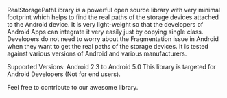 RealStoragePathLibrary is a powerful open source library with very minimal footprint which helps to find the real paths of the storage devices attached to the Android device. 
It is very light-weight so that the developers of Android Apps can integrate it very easily just by copying single class.
Developers do not need to worry about the Fragmentation issue in Android when they want to get the real paths of the storage devices. 
It is tested against various versions of Android and various manufacturers. 

Supported Versions: Android 2.3 to Android 5.0 
This library is targeted for Android Developers (Not for end users). 

Feel free to contribute to our awesome library.
